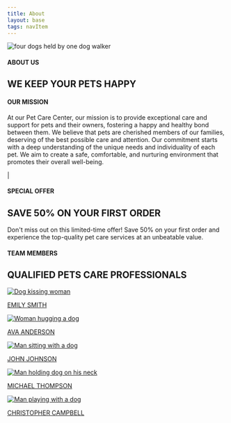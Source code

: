 ```yaml
---
title: About
layout: base
tags: navItem
---
```

<section class="about-us-section" id="about-us-section">
    <div class="about-us-img">
        <img src="\images\dogs.jpg" alt="four dogs held by one dog walker">
    </div>
    <div class="about-us-text">
        <div class="about-us-header">
            <div>
                <div id="vertical-line"></div>
            </div>
            <div class="header-text">
                <h4>ABOUT US</h6>
                <h1>WE KEEP YOUR PETS HAPPY</h1>
            </div>
        </div>
        <div class="about-us-info">
            <h4>OUR MISSION</h4>
            <p>
                At our Pet Care Center, our mission is to provide exceptional care and support for pets and their owners, 
                fostering a happy and healthy bond between them. We believe that pets are cherished members of our families, 
                deserving of the best possible care and attention. Our commitment starts with a deep understanding of the unique 
                needs and individuality of each pet. We aim to create a safe, comfortable, and nurturing environment that promotes 
                their overall well-being.
            </p>
        </div>
    </div>
    </section>
    <section class="special-offer">
    <div class="special-offer-header">
        <div>
            <p id="special-offer-vertical-line">|</p>
        </div>
        <div class="so-header-text">
            <h4>SPECIAL OFFER</h6>
            <h1>SAVE 50% ON YOUR FIRST ORDER</h1>
        </div>
    </div>
    <p id="so-text">
        Don't miss out on this limited-time offer! 
        Save 50% on your first order and experience the top-quality pet care services at an unbeatable value.
    </p>
    </section>
    <section class="team">
    <div class="about-us-header">
        <div>
            <div id="vertical-line"></div>
        </div>
        <div class="header-text">
            <h4>TEAM MEMBERS</h6>
            <h1 id="team-header">QUALIFIED PETS CARE PROFESSIONALS</h1>
        </div>
    </div>
    <div class="team-members">  
        <div class="team-member">
            <a href="/team-member1">
                <img src="\images\team-member1.png" alt="Dog kissing woman">
                <p>EMILY SMITH</p>
            </a>
        </div>
        <div class="team-member">
            <a href="/team-member2">
                <img src="\images\team-member2.png" alt="Woman hugging a dog">
                <p>AVA ANDERSON</p>
            </a>
        </div>
        <div class="team-member">
            <a href="/team-member3">
                <img src="\images\team-member3.png" alt="Man sitting  with a dog">
                <p>JOHN JOHNSON</p>
            </a>
        </div>
        <div class="team-member">
            <a href="/team-member4">
                <img src="\images\team-member4.png" alt="Man holding dog on his neck">
                <p>MICHAEL THOMPSON</p>    
            </a>
        </div>
        <div class="team-member">
            <a href="/team-member5">
                <img src="\images\team-member5.png" alt="Man playing with a dog">
                <p>CHRISTOPHER CAMPBELL</p>
            </a>
        </div>
    </div>
</section>